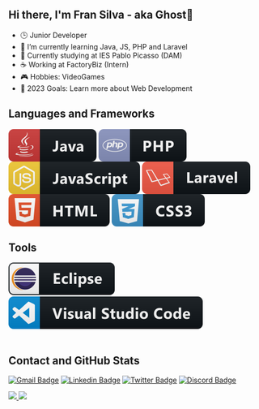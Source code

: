 ## Hi there, I'm Fran Silva - aka Ghost👋
- 🕒 Junior Developer
- 🌱 I’m currently learning Java, JS, PHP and Laravel
- 👯 Currently studying at IES Pablo Picasso (DAM)
- ☕ Working at FactoryBiz (Intern)
- 🎮 Hobbies: VideoGames
- 🥅 2023 Goals: Learn more about Web Development

## Languages and Frameworks
<div style="display: inline_block">
  <img align="center" alt="Fran-Java" src="https://github.com/MikeCodesDotNET/ColoredBadges/blob/master/svg/dev/languages/java.svg">
  <img align="center" alt="Fran-Java" src="https://github.com/MikeCodesDotNET/ColoredBadges/blob/master/svg/dev/languages/php.svg">
  <img align="center" alt="Fran-Java" src="https://github.com/MikeCodesDotNET/ColoredBadges/blob/master/svg/dev/languages/js.svg">
  <img align="center" alt="Fran-Java" src="https://github.com/MikeCodesDotNET/ColoredBadges/blob/master/svg/dev/frameworks/laravel.svg">
  <img align="center" alt="Fran-Java" src="https://github.com/MikeCodesDotNET/ColoredBadges/blob/master/svg/dev/languages/html.svg">
  <img align="center" alt="Fran-Js" src="https://github.com/MikeCodesDotNET/ColoredBadges/blob/master/svg/dev/languages/css3.svg"/>
</div>

## Tools
<div style="display: inline_block">
      <img src="https://github.com/MikeCodesDotNET/ColoredBadges/blob/master/svg/dev/tools/eclipse.svg"/>
      <img src="https://github.com/MikeCodesDotNET/ColoredBadges/blob/master/svg/dev/tools/visualstudio_code.svg" />
</div>
<br/>

## Contact and GitHub Stats

<div style="display: inline_block">
 
[![Gmail Badge](https://img.shields.io/badge/-GMAIL-c14438?style=for-the-badge&logo=Gmail&logoColor=white&link=mailto:fransilvamartin@gmail.com)](mailto:fransilvamartin@gmail.com)
[![Linkedin Badge](https://img.shields.io/badge/-FranSilva-blue?style=for-the-badge&logo=Linkedin&logoColor=white&link=https://www.linkedin.com/in/francisco-silva-mart%C3%ADn-5b795a229/)](https://www.linkedin.com/in/francisco-silva-mart%C3%ADn-5b795a229/) [![Twitter Badge](https://img.shields.io/badge/-TWITTER-00acee?style=for-the-badge&logo=Twitter&logoColor=white&link=https://twitter.com/itsGhostxz)](https://twitter.com/itsGhostxz) 
  [![Discord Badge](https://dcbadge.vercel.app/api/shield/365960442348044288?theme=blurple)](https://discordapp.com/users/365960442348044288) 
</div>

<div align="left">
  <a href="https://github.com/fransilvamartin">
  <img height="170em" src="https://github-readme-stats.vercel.app/api?username=fransilvamartin&show_icons=true&theme=dracula&include_all_commits=true&count_private=true"/>
  <img height="170em" src="https://github-readme-stats.vercel.app/api/top-langs/?username=fransilvamartin&layout=compact&langs_count=7&theme=dracula"/>
</div>
